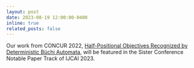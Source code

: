 ```yaml
---
layout: post
date: 2023-08-19 12:00:00-0400
inline: true
related_posts: false
---
```


Our work from CONCUR 2022, <a href="https://arxiv.org/abs/2205.01365">Half-Positional Objectives Recognized by Deterministic Büchi Automata</a>, will be featured in the Sister Conference Notable Paper Track of IJCAI 2023.
